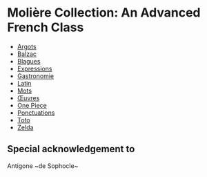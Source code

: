 # Molière Collection: An Advanced French Class


+ [Argots](https://github.com/kxxdhdn/MoliereCollection/blob/master/Argots.md)
+ [Balzac](https://github.com/kxxdhdn/MoliereCollection/blob/master/Balzac.md)
+ [Blagues](https://github.com/kxxdhdn/MoliereCollection/blob/master/Blagues.md)
+ [Expressions](https://github.com/kxxdhdn/MoliereCollection/blob/master/Expressions.md)
+ [Gastronomie](https://github.com/kxxdhdn/MoliereCollection/blob/master/Gastronomie.md)
+ [Latin](https://github.com/kxxdhdn/MoliereCollection/blob/master/Latin.md)
+ [Mots](https://github.com/kxxdhdn/MoliereCollection/blob/master/Mots.md)
+ [Œuvres](https://github.com/kxxdhdn/MoliereCollection/blob/master/OEuvres.md)
+ [One Piece](https://github.com/kxxdhdn/MoliereCollection/blob/master/OnePiece.md)
+ [Ponctuations](https://github.com/kxxdhdn/MoliereCollection/blob/master/Ponctuations.md)
+ [Toto](https://github.com/kxxdhdn/MoliereCollection/blob/master/Toto.md)
+ [Zelda](https://github.com/kxxdhdn/MoliereCollection/blob/master/Zelda.md)


__Special acknowledgement to__
-------------------------------
Antigone ~de Sophocle~
